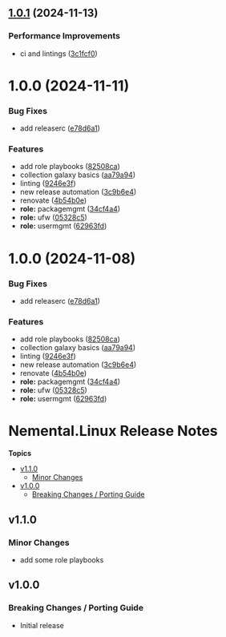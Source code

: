 ## [1.0.1](https://github.com/Nemental/ansible-collection-linux/compare/1.0.0...1.0.1) (2024-11-13)


### Performance Improvements

* ci and lintings ([3c1fcf0](https://github.com/Nemental/ansible-collection-linux/commit/3c1fcf0eab00be2a3e4e43bba9e4e274b7e318ef))

# 1.0.0 (2024-11-11)


### Bug Fixes

* add releaserc ([e78d6a1](https://github.com/Nemental/ansible-collection-linux/commit/e78d6a1586147f7e70df2e54ab83b57d5bcea1c7))


### Features

* add role playbooks ([82508ca](https://github.com/Nemental/ansible-collection-linux/commit/82508caf46ba26cc4ebcc77cf072303ea01eb3c4))
* collection galaxy basics ([aa79a94](https://github.com/Nemental/ansible-collection-linux/commit/aa79a9455d3f3edb9fac81d3a2ea0bd4dd8c092a))
* linting ([9246e3f](https://github.com/Nemental/ansible-collection-linux/commit/9246e3f2b6627c8e3e0ced339918056dbf3cd8ca))
* new release automation ([3c9b6e4](https://github.com/Nemental/ansible-collection-linux/commit/3c9b6e4528e6e594e20850adb8b00913c5b8b458))
* renovate ([4b54b0e](https://github.com/Nemental/ansible-collection-linux/commit/4b54b0ee4c11e7a3d4db8b303d401e5466856062))
* **role:** packagemgmt ([34cf4a4](https://github.com/Nemental/ansible-collection-linux/commit/34cf4a4428b45426b8cf349a970b9d7d21952750))
* **role:** ufw ([05328c5](https://github.com/Nemental/ansible-collection-linux/commit/05328c5f43dceb16ab6d52d3a592a5158798fcab))
* **role:** usermgmt ([62963fd](https://github.com/Nemental/ansible-collection-linux/commit/62963fdf3efa0fdb72fd5c11feb179c06af00a02))

# 1.0.0 (2024-11-08)


### Bug Fixes

* add releaserc ([e78d6a1](https://github.com/Nemental/ansible-collection-linux/commit/e78d6a1586147f7e70df2e54ab83b57d5bcea1c7))


### Features

* add role playbooks ([82508ca](https://github.com/Nemental/ansible-collection-linux/commit/82508caf46ba26cc4ebcc77cf072303ea01eb3c4))
* collection galaxy basics ([aa79a94](https://github.com/Nemental/ansible-collection-linux/commit/aa79a9455d3f3edb9fac81d3a2ea0bd4dd8c092a))
* linting ([9246e3f](https://github.com/Nemental/ansible-collection-linux/commit/9246e3f2b6627c8e3e0ced339918056dbf3cd8ca))
* new release automation ([3c9b6e4](https://github.com/Nemental/ansible-collection-linux/commit/3c9b6e4528e6e594e20850adb8b00913c5b8b458))
* renovate ([4b54b0e](https://github.com/Nemental/ansible-collection-linux/commit/4b54b0ee4c11e7a3d4db8b303d401e5466856062))
* **role:** packagemgmt ([34cf4a4](https://github.com/Nemental/ansible-collection-linux/commit/34cf4a4428b45426b8cf349a970b9d7d21952750))
* **role:** ufw ([05328c5](https://github.com/Nemental/ansible-collection-linux/commit/05328c5f43dceb16ab6d52d3a592a5158798fcab))
* **role:** usermgmt ([62963fd](https://github.com/Nemental/ansible-collection-linux/commit/62963fdf3efa0fdb72fd5c11feb179c06af00a02))

# Nemental\.Linux Release Notes

**Topics**

- <a href="#v1-1-0">v1\.1\.0</a>
    - <a href="#minor-changes">Minor Changes</a>
- <a href="#v1-0-0">v1\.0\.0</a>
    - <a href="#breaking-changes--porting-guide">Breaking Changes / Porting Guide</a>

<a id="v1-1-0"></a>
## v1\.1\.0

<a id="minor-changes"></a>
### Minor Changes

* add some role playbooks

<a id="v1-0-0"></a>
## v1\.0\.0

<a id="breaking-changes--porting-guide"></a>
### Breaking Changes / Porting Guide

* Initial release
